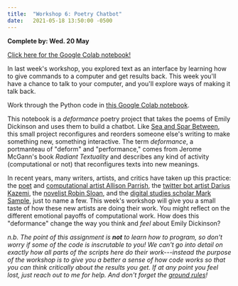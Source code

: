 ```yaml
---
title:  "Workshop 6: Poetry Chatbot"
date:   2021-05-18 13:50:00 -0500
---
```

**Complete by: Wed. 20 May**

[Click here for the Google Colab notebook!](https://colab.research.google.com/drive/1RCb5ExWgUIu0BX4E4cJTPUCj7SMtD70j?usp=sharing)

In last week's workshop, you explored text as an interface by learning how to give commands to a computer and get results back. This week you'll have a chance to talk to your computer, and you'll explore ways of making it talk back.

Work through the Python code in [this Google Colab notebook](https://colab.research.google.com/drive/1RCb5ExWgUIu0BX4E4cJTPUCj7SMtD70j?usp=sharing). 

This notebook is a *deformance* poetry project that takes the poems of Emily Dickinson and uses them to build a chatbot. Like [Sea and Spar Between](https://nickm.com/montfort_strickland/sea_and_spar_between/), this small project reconfigures and reorders someone else's writing to make something new, something interactive. The term *deformance*, a portmanteau of "deform" and "performance," comes from Jerome McGann's book *Radiant Textuality* and describes any kind of activity (computational or not) that reconfigures texts into new meanings.

In recent years, many writers, artists, and critics have taken up this practice: the [poet](http://counterpathpress.org/articulations-allison-parrish) and [computational artist Allison Parrish](https://www.decontextualize.com/), the [twitter bot artist Darius Kazemi](http://tinysubversions.com/), the [novelist Robin Sloan](https://www.robinsloan.com/), and the [digital studies scholar Mark Sample](https://medium.com/@samplereality/a-protest-bot-is-a-bot-so-specific-you-cant-mistake-it-for-bullshit-90fe10b7fbaa), just to name a few. This week's workshop will give you a small taste of how these new artists are doing their work. You might reflect on the different emotional payoffs of computational work. How does this "deformance" change the way you think and *feel* about Emily Dickinson?

*n.b. The point of this assignment is **not** to learn how to program, so don't worry if some of the code is inscrutable to you! We can't go into detail on exactly how all parts of the scripts here do their work---instead the purpose of the workshop is to give you a better a sense of how code works so that you can think critically about the results you get. If at any point you feel lost, just reach out to me for help. And don't forget the [ground rules](https://jrladd.com/info_overload/groundrules/)!*
